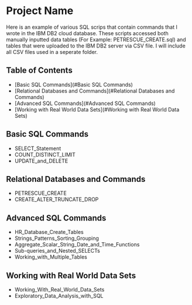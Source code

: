 # Project Name

Here is an example of various SQL scrips that contain commands that I wrote in the IBM DB2 cloud database. These scripts accessed both manually inputted data tables (For Example: PETRESCUE_CREATE.sql) and tables that were uploaded to the IBM DB2 server via CSV file. I will include all CSV files used in a seperate folder. 

## Table of Contents

- [Basic SQL Commands](#Basic SQL Commands)
- [Relational Databases and Commands](#Relational Databases and Commands)
- [Advanced SQL Commands](#Advanced SQL Commands)
- [Working with Real World Data Sets](#Working with Real World Data Sets)

## Basic SQL Commands
* SELECT_Statement
* COUNT_DISTINCT_LIMIT
* UPDATE_and_DELETE

## Relational Databases and Commands
* PETRESCUE_CREATE
* CREATE_ALTER_TRUNCATE_DROP

## Advanced SQL Commands

* HR_Database_Create_Tables
* Strings_Patterns_Sorting_Grouping
* Aggregate_Scalar_String_Date_and_Time_Functions
* Sub-queries_and_Nested_SELECTs
* Working_with_Multiple_Tables

## Working with Real World Data Sets

* Working_With_Real_World_Data_Sets
* Exploratory_Data_Analysis_with_SQL
